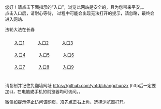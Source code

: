 您好！请点击下面指示的“入口”，浏览此网站是安全的，且为您带来平安。。 <br/>
点击入口后，请耐心等待， 过程中可能会出现无法打开的提示，请忽略，最终会进入网站. </br>

法轮大法在长春<br/>
<div style="padding:10px"><a style="margin:20px" target="_blank" href="https://dechl8ge55va5.cloudfront.net/2Qpsp?fhixjtc" id="ccLink1" rel="nofollow">入口1</a> <a target="_blank" style="margin:20px" href="https://d1r8yy1b7k9olm.cloudfront.net/2Qpsp?jvldch" id="ccLink2" rel="nofollow">入口2</a> <a style="margin:20px" target="_blank" href="https://d268tx0lh6e7he.cloudfront.net/2Qpsp?dhfgn" id="ccLink3" rel="nofollow">入口3</a></div>

<div style="padding:10px" ><a style="margin:20px" target="_blank" href="https://dechl8ge55va5.cloudfront.net/2Qpsp?fhixjtc" id="ccLink4" rel="nofollow">入口4</a> <a style="margin:20px" href="https://d1r8yy1b7k9olm.cloudfront.net/2Qpsp?jvldch" target="_blank" id="ccLink5" rel="nofollow">入口5</a> <a style="margin:20px" href="https://d268tx0lh6e7he.cloudfront.net/2Qpsp?dhfgn" target="_blank" id="ccLink6" rel="nofollow">入口6</a></div>

<div style="padding:10px"><a style="margin:20px" target="_blank" href="https://dechl8ge55va5.cloudfront.net/2Qpsp?fhixjtc" id="ccLink7" rel="nofollow">入口7</a> <a style="margin:20px" href="https://d1r8yy1b7k9olm.cloudfront.net/2Qpsp?jvldch" target="_blank" id="ccLink8" rel="nofollow">入口8</a> <a style="margin:20px" target="_blank" href="https://d268tx0lh6e7he.cloudfront.net/2Qpsp?dhfgn" id="ccLink9" rel="nofollow">入口9</a></div>

<br/>



请复制并记住免翻墙网址 https://github.com/yntd/changchunzx (http后一定要加s)，在电脑或手机的浏览器均可访问。。<br/>

微信如提示停止访问该网页，须先点击右上角，选择浏览器打开。
